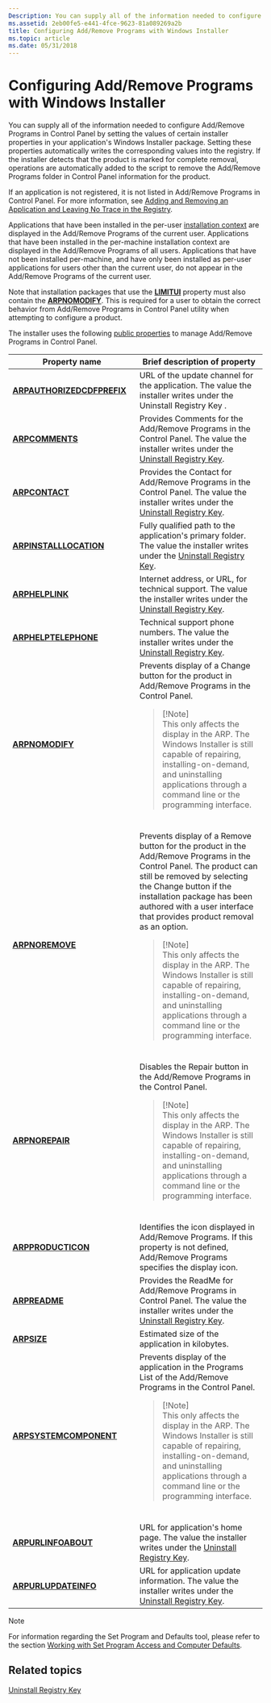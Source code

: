 ```yaml
---
Description: You can supply all of the information needed to configure Add/Remove Programs in Control Panel by setting the values of certain installer properties in your application's Windows Installer package.
ms.assetid: 2eb00fe5-e441-4fce-9623-81a089269a2b
title: Configuring Add/Remove Programs with Windows Installer
ms.topic: article
ms.date: 05/31/2018
---
```


# Configuring Add/Remove Programs with Windows Installer

You can supply all of the information needed to configure Add/Remove Programs in Control Panel by setting the values of certain installer properties in your application's Windows Installer package. Setting these properties automatically writes the corresponding values into the registry. If the installer detects that the product is marked for complete removal, operations are automatically added to the script to remove the Add/Remove Programs folder in Control Panel information for the product.

If an application is not registered, it is not listed in Add/Remove Programs in Control Panel. For more information, see [Adding and Removing an Application and Leaving No Trace in the Registry](adding-and-removing-an-application-and-leaving-no-trace-in-the-registry.md).

Applications that have been installed in the per-user [installation context](installation-context.md) are displayed in the Add/Remove Programs of the current user. Applications that have been installed in the per-machine installation context are displayed in the Add/Remove Programs of all users. Applications that have not been installed per-machine, and have only been installed as per-user applications for users other than the current user, do not appear in the Add/Remove Programs of the current user.

Note that installation packages that use the [**LIMITUI**](limitui.md) property must also contain the [**ARPNOMODIFY**](arpnomodify.md). This is required for a user to obtain the correct behavior from Add/Remove Programs in Control Panel utility when attempting to configure a product.

The installer uses the following [public properties](public-properties.md) to manage Add/Remove Programs in Control Panel.



<table>
<colgroup>
<col style="width: 50%" />
<col style="width: 50%" />
</colgroup>
<thead>
<tr class="header">
<th>Property name</th>
<th>Brief description of property</th>
</tr>
</thead>
<tbody>
<tr class="odd">
<td><a href="arpauthorizedcdfprefix.md"><strong>ARPAUTHORIZEDCDFPREFIX</strong></a></td>
<td>URL of the update channel for the application. The value the installer writes under the Uninstall Registry Key
.</td>
</tr>
<tr class="even">
<td><a href="arpcomments.md"><strong>ARPCOMMENTS</strong></a></td>
<td>Provides Comments for the Add/Remove Programs in the Control Panel. The value the installer writes under the <a href="uninstall-registry-key.md">Uninstall Registry Key</a>.</td>
</tr>
<tr class="odd">
<td><a href="arpcontact.md"><strong>ARPCONTACT</strong></a></td>
<td>Provides the Contact for Add/Remove Programs in the Control Panel. The value the installer writes under the <a href="uninstall-registry-key.md">Uninstall Registry Key</a>.</td>
</tr>
<tr class="even">
<td><a href="arpinstalllocation.md"><strong>ARPINSTALLLOCATION</strong></a></td>
<td>Fully qualified path to the application's primary folder. The value the installer writes under the <a href="uninstall-registry-key.md">Uninstall Registry Key</a>.</td>
</tr>
<tr class="odd">
<td><a href="arphelplink.md"><strong>ARPHELPLINK</strong></a></td>
<td>Internet address, or URL, for technical support. The value the installer writes under the <a href="uninstall-registry-key.md">Uninstall Registry Key</a>.</td>
</tr>
<tr class="even">
<td><a href="arphelptelephone.md"><strong>ARPHELPTELEPHONE</strong></a></td>
<td>Technical support phone numbers. The value the installer writes under the <a href="uninstall-registry-key.md">Uninstall Registry Key</a>.</td>
</tr>
<tr class="odd">
<td><a href="arpnomodify.md"><strong>ARPNOMODIFY</strong></a></td>
<td>Prevents display of a Change button for the product in Add/Remove Programs in the Control Panel.
<blockquote>
[!Note]<br />
This only affects the display in the ARP. The Windows Installer is still capable of repairing, installing-on-demand, and uninstalling applications through a command line or the programming interface.
</blockquote>
<br/></td>
</tr>
<tr class="even">
<td><a href="arpnoremove.md"><strong>ARPNOREMOVE</strong></a></td>
<td>Prevents display of a Remove button for the product in the Add/Remove Programs in the Control Panel. The product can still be removed by selecting the Change button if the installation package has been authored with a user interface that provides product removal as an option.
<blockquote>
[!Note]<br />
This only affects the display in the ARP. The Windows Installer is still capable of repairing, installing-on-demand, and uninstalling applications through a command line or the programming interface.
</blockquote>
<br/></td>
</tr>
<tr class="odd">
<td><a href="arpnorepair.md"><strong>ARPNOREPAIR</strong></a></td>
<td>Disables the Repair button in the Add/Remove Programs in the Control Panel.
<blockquote>
[!Note]<br />
This only affects the display in the ARP. The Windows Installer is still capable of repairing, installing-on-demand, and uninstalling applications through a command line or the programming interface.
</blockquote>
<br/></td>
</tr>
<tr class="even">
<td><a href="arpproducticon.md"><strong>ARPPRODUCTICON</strong></a></td>
<td>Identifies the icon displayed in Add/Remove Programs. If this property is not defined, Add/Remove Programs specifies the display icon.</td>
</tr>
<tr class="odd">
<td><a href="arpreadme.md"><strong>ARPREADME</strong></a></td>
<td>Provides the ReadMe for Add/Remove Programs in Control Panel. The value the installer writes under the <a href="uninstall-registry-key.md">Uninstall Registry Key</a>.</td>
</tr>
<tr class="even">
<td><a href="arpsize.md"><strong>ARPSIZE</strong></a></td>
<td>Estimated size of the application in kilobytes.</td>
</tr>
<tr class="odd">
<td><a href="arpsystemcomponent.md"><strong>ARPSYSTEMCOMPONENT</strong></a></td>
<td>Prevents display of the application in the Programs List of the Add/Remove Programs in the Control Panel.
<blockquote>
[!Note]<br />
This only affects the display in the ARP. The Windows Installer is still capable of repairing, installing-on-demand, and uninstalling applications through a command line or the programming interface.
</blockquote>
<br/></td>
</tr>
<tr class="even">
<td><a href="arpurlinfoabout.md"><strong>ARPURLINFOABOUT</strong></a></td>
<td>URL for application's home page. The value the installer writes under the <a href="uninstall-registry-key.md">Uninstall Registry Key</a>.</td>
</tr>
<tr class="odd">
<td><a href="arpurlupdateinfo.md"><strong>ARPURLUPDATEINFO</strong></a></td>
<td>URL for application update information. The value the installer writes under the <a href="uninstall-registry-key.md">Uninstall Registry Key</a>.</td>
</tr>
</tbody>
</table>



 

> [!Note]  
> For information regarding the Set Program and Defaults tool, please refer to the section [Working with Set Program Access and Computer Defaults](/previous-versions//bb776877(v=vs.85)).

 

## Related topics

<dl> <dt>

[Uninstall Registry Key](uninstall-registry-key.md)
</dt> </dl>

 

